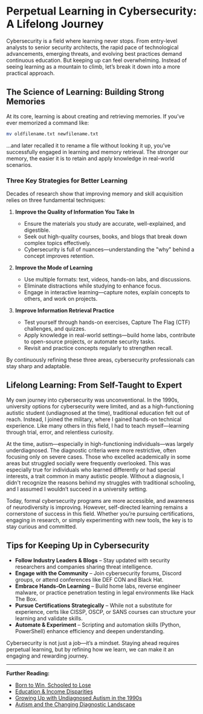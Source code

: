 # Perpetual Learning in Cybersecurity: A Lifelong Journey

Cybersecurity is a field where learning never stops. From entry-level analysts to senior security architects, the rapid pace of technological advancements, emerging threats, and evolving best practices demand continuous education. But keeping up can feel overwhelming. Instead of seeing learning as a mountain to climb, let’s break it down into a more practical approach.

## The Science of Learning: Building Strong Memories

At its core, learning is about creating and retrieving memories. If you’ve ever memorized a command like:
```bash
mv oldfilename.txt newfilename.txt
```
...and later recalled it to rename a file without looking it up, you’ve successfully engaged in learning and memory retrieval. The stronger our memory, the easier it is to retain and apply knowledge in real-world scenarios.

### Three Key Strategies for Better Learning

Decades of research show that improving memory and skill acquisition relies on three fundamental techniques:

1. **Improve the Quality of Information You Take In**  
   - Ensure the materials you study are accurate, well-explained, and digestible.  
   - Seek out high-quality courses, books, and blogs that break down complex topics effectively.  
   - Cybersecurity is full of nuances—understanding the "why" behind a concept improves retention.

2. **Improve the Mode of Learning**  
   - Use multiple formats: text, videos, hands-on labs, and discussions.  
   - Eliminate distractions while studying to enhance focus.  
   - Engage in interactive learning—capture notes, explain concepts to others, and work on projects.

3. **Improve Information Retrieval Practice**  
   - Test yourself through hands-on exercises, Capture The Flag (CTF) challenges, and quizzes.  
   - Apply knowledge in real-world settings—build home labs, contribute to open-source projects, or automate security tasks.  
   - Revisit and practice concepts regularly to strengthen recall.

By continuously refining these three areas, cybersecurity professionals can stay sharp and adaptable.

## Lifelong Learning: From Self-Taught to Expert

My own journey into cybersecurity was unconventional. In the 1990s, university options for cybersecurity were limited, and as a high-functioning autistic student (undiagnosed at the time), traditional education felt out of reach. Instead, I joined the military, where I gained hands-on technical experience. Like many others in this field, I had to teach myself—learning through trial, error, and relentless curiosity.

At the time, autism—especially in high-functioning individuals—was largely underdiagnosed. The diagnostic criteria were more restrictive, often focusing only on severe cases. Those who excelled academically in some areas but struggled socially were frequently overlooked. This was especially true for individuals who learned differently or had special interests, a trait common in many autistic people. Without a diagnosis, I didn't recognize the reasons behind my struggles with traditional schooling, and I assumed I wouldn’t succeed in a university setting.

Today, formal cybersecurity programs are more accessible, and awareness of neurodiversity is improving. However, self-directed learning remains a cornerstone of success in this field. Whether you’re pursuing certifications, engaging in research, or simply experimenting with new tools, the key is to stay curious and committed.

## Tips for Keeping Up in Cybersecurity

- **Follow Industry Leaders & Blogs** – Stay updated with security researchers and companies sharing threat intelligence.  
- **Engage with the Community** – Join cybersecurity forums, Discord groups, or attend conferences like DEF CON and Black Hat.  
- **Embrace Hands-On Learning** – Build home labs, reverse engineer malware, or practice penetration testing in legal environments like Hack The Box.  
- **Pursue Certifications Strategically** – While not a substitute for experience, certs like CISSP, OSCP, or SANS courses can structure your learning and validate skills.  
- **Automate & Experiment** – Scripting and automation skills (Python, PowerShell) enhance efficiency and deepen understanding.  

Cybersecurity is not just a job—it’s a mindset. Staying ahead requires perpetual learning, but by refining how we learn, we can make it an engaging and rewarding journey.

---

**Further Reading:**  
- [Born to Win, Schooled to Lose](https://cew.georgetown.edu/wp-content/uploads/FR-Born_to_win-schooled_to_lose.pdf)  
- [Education & Income Disparities](https://www.wbur.org/hereandnow/2018/08/27/public-private-school-family-income-study)  
- [Growing Up with Undiagnosed Autism in the 1990s](https://www.kennedykrieger.org/stories/interactive-autism-network-ian/lost-generation-growing-up-autism-before-epidemic)  
- [Autism and the Changing Diagnostic Landscape](https://en.wikipedia.org/wiki/Epidemiology_of_autism)  
